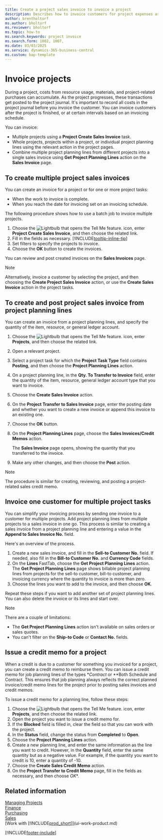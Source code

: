 ```yaml
---
title: Create a project sales invoice to invoice a project
description: Describes how to invoice customers for project expenses as a project progresses and costs accumulate.
author: brentholtorf
ms.author: bholtorf
ms.reviewer: bholtorf
ms.topic: how-to
ms.search.keywords: project invoice
ms.search.form: 1002, 1007, 
ms.date: 03/03/2025
ms.service: dynamics-365-business-central
ms.custom: bap-template
---
```

# Invoice projects

During a project, costs from resource usage, materials, and project-related purchases can accumulate. As the project progresses, these transactions get posted to the project journal. It's important to record all costs in the project journal before you invoice the customer. You can invoice customers after the project is finished, or at certain intervals based on an invoicing schedule.

You can invoice:

* Multiple projects using a **Project Create Sales Invoice** task.
* Whole projects, projects within a project, or individual project planning lines using the relevant action in the project pages.
* Combine multiple project planning lines from different projects into a single sales invoice using **Get Project Planning Lines** action on the **Sales Invoice** page.

## To create multiple project sales invoices

You can create an invoice for a project or for one or more project tasks:

* When the work to invoice is complete.
* When you reach the date for invoicing set on an invoicing schedule.

The following procedure shows how to use a batch job to invoice multiple projects.  

1. Choose the ![Lightbulb that opens the Tell Me feature.](media/ui-search/search_small.png "Tell me what you want to do") icon, enter **Project Create Sales Invoice**, and then choose the related link.  
2. Fill in the fields as necessary. [!INCLUDE[tooltip-inline-tip](includes/tooltip-inline-tip_md.md)]
3. Set filters to specify the projects to invoice.
4. Choose the **OK** button to create the invoices.  

You can review and post created invoices on the **Sales Invoices** page.

> [!NOTE]
> Alternatively, invoice a customer by selecting the project, and then choosing the **Create Project Sales Invoice** action, or use the **Create Sales Invoice** action in the project tasks.

## To create and post project sales invoice from project planning lines

You can create an invoice from a project planning lines, and specify the quantity of the item, resource, or general ledger account.

1. Choose the ![Lightbulb that opens the Tell Me feature.](media/ui-search/search_small.png "Tell me what you want to do") icon, enter **Projects**, and then choose the related link.
2. Open a relevant project.
3. Select a project task for which the **Project Task Type** field contains **Posting**, and then choose the **Project Planning Lines** action.  
4. On a project planning line, in the **Qty. To Transfer to Invoice** field, enter the quantity of the item, resource, general ledger account type that you want to invoice.  
5. Choose the **Create Sales Invoice** action.
6. On the **Project Transfer to Sales Invoice** page, enter the posting date and whether you want to create a new invoice or append this invoice to an existing one.
7. Choose the **OK** button.  
8. On the **Project Planning Lines** page, choose the **Sales Invoices/Credit Memos** action.

    The **Sales Invoice** page opens, showing the quantity that you transferred to the invoice.
9. Make any other changes, and then choose the **Post** action.

> [!NOTE]  
> The procedure is similar for creating, reviewing, and posting a project-related sales credit memo.

## Invoice one customer for multiple project tasks

You can simplify your invoicing process by sending one invoice to a customer for multiple projects. Add project planning lines from multiple projects to a sales invoice in one go. This process is similar to creating a sales invoice from a project planning line and entering a value in the **Append to Sales Invoice No.** field.

Here's an overview of the process.

1. Create a new sales invoice, and fill in the **Sell-to Customer No.** field. If needed, also fill in the **Bill-to Customer No.** and **Currency Code** fields.
2. On the **Lines** FastTab, choose the **Get Project Planning Lines** action. The **Get Project Planning Lines** page shows billable project planning lines from projects for the sell-to customer, bill-to customer, and invoicing currency where the quantity to invoice is more than zero. 
3. Choose the lines you want to add to the invoice, and then choose **OK**.

Repeat these steps if you want to add another set of project planning lines. You can also delete the invoice or its lines and start over.

> [!NOTE]
> There are a couple of limitations:
>
> * The **Get Project Planning Lines** action isn't available on sales orders or sales quotes.
> * You can't filter on the **Ship-to Code** or **Contact No.** fields.

## Issue a credit memo for a project

When a credit is due to a customer for something you invoiced for a project, you can create a credit memo to reimburse them. You can issue a credit memo for job planning lines of the types **Contract* or **Both Schedule and Contract. This ensures that job planning always reflects the correct planned invoice/credit memo lines for the project prior to posting sales invoices and credit memos.

To issue a credit memo for a planning line, follow these steps:

1. Choose the ![Lightbulb that opens the Tell Me feature.](media/ui-search/search_small.png "Tell me what you want to do") icon, enter **Projects**, and then choose the related link.
1. Open the project you want to issue a credit memo for.
1. If the **Blocked** field is filled in, clear the field so that you can work with the project.
1. In the **Status** field, change the status from **Completed** to **Open**.
1. Choose the **Project Planning Lines** action.
1. Create a new planning line, and enter the same information as the line you want to credit. However, in the **Quantity** field, enter the same quantity but as a negative value. For example, if the quantity you want to credit is 10, enter a quantity of -10.
1. Choose the **Create Sales Credit Memo** action.
1. On the **Project Transfer to Credit Memo** page, fill in the fields as necessary, and then choose *OK**.

## Related information

[Managing Projects](projects-manage-projects.md)  
[Finance](finance.md)  
[Purchasing](purchasing-manage-purchasing.md)  
[Sales](sales-manage-sales.md)  
[Work with [!INCLUDE[prod_short](includes/prod_short.md)]](ui-work-product.md)  

[!INCLUDE[footer-include](includes/footer-banner.md)]
